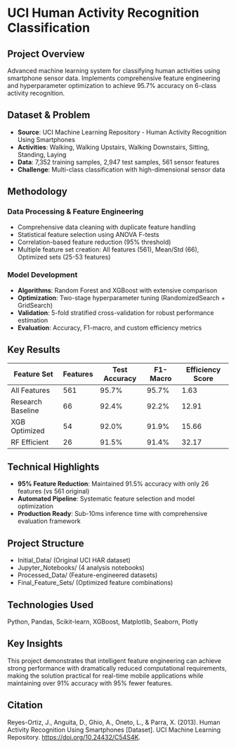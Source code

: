 # UCI Human Activity Recognition Classification

## Project Overview
Advanced machine learning system for classifying human activities using smartphone sensor data. Implements comprehensive feature engineering and hyperparameter optimization to achieve 95.7% accuracy on 6-class activity recognition.

## Dataset & Problem
- **Source**: UCI Machine Learning Repository - Human Activity Recognition Using Smartphones
- **Activities**: Walking, Walking Upstairs, Walking Downstairs, Sitting, Standing, Laying
- **Data**: 7,352 training samples, 2,947 test samples, 561 sensor features
- **Challenge**: Multi-class classification with high-dimensional sensor data

## Methodology

### Data Processing & Feature Engineering
- Comprehensive data cleaning with duplicate feature handling
- Statistical feature selection using ANOVA F-tests
- Correlation-based feature reduction (95% threshold)
- Multiple feature set creation: All features (561), Mean/Std (66), Optimized sets (25-53 features)

### Model Development
- **Algorithms**: Random Forest and XGBoost with extensive comparison
- **Optimization**: Two-stage hyperparameter tuning (RandomizedSearch + GridSearch)
- **Validation**: 5-fold stratified cross-validation for robust performance estimation
- **Evaluation**: Accuracy, F1-macro, and custom efficiency metrics

## Key Results

| Feature Set | Features | Test Accuracy | F1-Macro | Efficiency Score |
|-------------|----------|---------------|----------|------------------|
| All Features | 561 | 95.7% | 95.7% | 1.63 |
| Research Baseline | 66 | 92.4% | 92.2% | 12.91 |
| XGB Optimized | 54 | 92.0% | 91.9% | 15.66 |
| RF Efficient | 26 | 91.5% | 91.4% | 32.17 |

## Technical Highlights
- **95% Feature Reduction**: Maintained 91.5% accuracy with only 26 features (vs 561 original)
- **Automated Pipeline**: Systematic feature selection and model optimization
- **Production Ready**: Sub-10ms inference time with comprehensive evaluation framework

## Project Structure

- Initial_Data/              (Original UCI HAR dataset)
- Jupyter_Notebooks/         (4 analysis notebooks)
- Processed_Data/            (Feature-engineered datasets)
- Final_Feature_Sets/        (Optimized feature combinations)

## Technologies Used
Python, Pandas, Scikit-learn, XGBoost, Matplotlib, Seaborn, Plotly

## Key Insights
This project demonstrates that intelligent feature engineering can achieve strong performance with dramatically reduced computational requirements, making the solution practical for real-time mobile applications while maintaining over 91% accuracy with 95% fewer features.

## Citation
Reyes-Ortiz, J., Anguita, D., Ghio, A., Oneto, L., & Parra, X. (2013). Human Activity Recognition Using Smartphones [Dataset]. UCI Machine Learning Repository. https://doi.org/10.24432/C54S4K.
